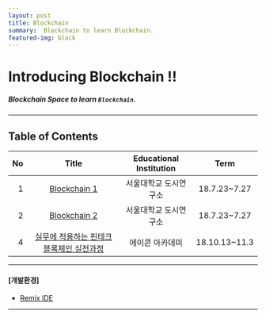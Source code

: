 ```yaml
---
layout: post
title: Blockchain
summary:  Blockchain to learn Blockchain. 
featured-img: block
---
```


# Introducing Blockchain !!

##### Blockchain Space to learn `Blockchain`.

---

## **Table of Contents**

|No|Title|Educational Institution|Term|
|--:|:--:|:-:|:--:|
|1|[Blockchain 1](/Lecture/BlockChain)|서울대학교 도시연구소|18.7.23~7.27|
|2|[Blockchain 2](/Lecture/BlockChainToken)|서울대학교 도시연구소|18.7.23~7.27|
|4|[실무에 적용하는 핀테크 블록체인 실전과정](/Lecture/FinTech)|에이콘 아카데미|18.10.13~11.3|

---

#### [개발환경]
* [Remix IDE](https://remix.ethereum.org)

---